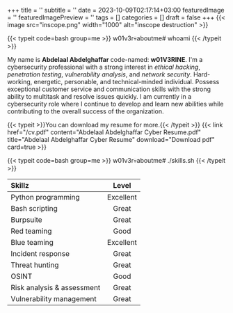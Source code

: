 +++
title = ''
subtitle = ''
date = 2023-10-09T02:17:14+03:00
featuredImage = ''
featuredImagePreview = ''
tags = []
categories = []
draft = false
+++
{{< image src="inscope.png" width="1000" alt="inscope destruction" >}}

{{< typeit code=bash group=me >}}
w01v3r💀aboutme# whoami 
{{< /typeit >}}

My name is **Abdelaal Abdelghaffar** code-named: **w01V3RINE**. I'm a cybersecurity professional with a strong interest in *ethical hacking*, *penetration testing*, *vulnerability analysis*, and *network security*. Hard-working, energetic, personable, and technical-minded individual. Possess exceptional customer service and communication skills with the strong ability to multitask and resolve issues quickly. I am currently in a cybersecurity role where I continue to develop and learn new abilities while contributing to the overall success of the organization.

{{< typeit >}}You can download my resume for more.{{< /typeit >}}
{{< link href="/cv.pdf" content="Abdelaal Abdelghaffar Cyber Resume.pdf" title="Abdelaal Abdelghaffar Cyber Resume" download="Download pdf" card=true >}}

{{< typeit code=bash group=me >}}
w01v3r💀aboutme# ./skills.sh 
{{< /typeit >}}

|Skillz|Level|
|:------|:-----:|
|Python programming|Excellent|
|Bash scripting|Great|
|Burpsuite|Great|
|Red teaming|Good|
|Blue teaming|Excellent|
|Incident response|Great|
|Threat hunting|Great|
|OSINT|Good|
|Risk analysis & assessment|Great|
|Vulnerability management|Great|
